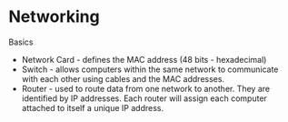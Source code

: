# Networking

Basics

- Network Card - defines the MAC address (48 bits - hexadecimal)
- Switch - allows computers within the same network to communicate with each other
  using cables and the MAC addresses.
- Router - used to route data from one network to another. They are identified by IP addresses. Each router will assign each computer attached to itself a unique IP address.
